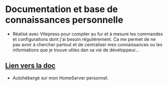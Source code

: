 # Documentation et base de connaissances personnelle

- Réalisé avec Vitepress pour compiler au fur et à mesure les commandes et configuraitons dont j'ai besoin réguliérement. Ca me permet de ne pas avoir à chercher partout et de centraliser mes connaissances ou les informations que je trouve utiles dan sa vie de développeur...

## [Lien vers la doc](https://doc.simschab.cloud/)

- Autohébergé sur mon HomeServer personnel.
